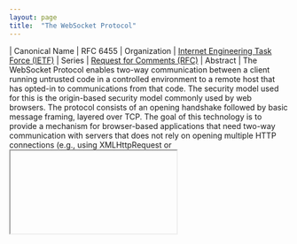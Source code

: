 ```yaml
---
layout: page
title:  "The WebSocket Protocol"
---
```


| Canonical Name | RFC 6455
| Organization | [Internet Engineering Task Force (IETF)](..)
| Series | [Request for Comments (RFC)](..)
| Abstract | The WebSocket Protocol enables two-way communication between a client running untrusted code in a controlled environment to a remote host that has opted-in to communications from that code. The security model used for this is the origin-based security model commonly used by web browsers. The protocol consists of an opening handshake followed by basic message framing, layered over TCP. The goal of this technology is to provide a mechanism for browser-based applications that need two-way communication with servers that does not rely on opening multiple HTTP connections (e.g., using XMLHttpRequest or <iframe>s and long polling).